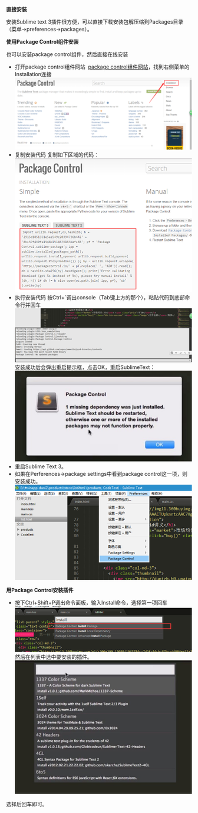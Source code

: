 **直接安装**

安装Sublime text 3插件很方便，可以直接下载安装包解压缩到Packages目录（菜单->preferences->packages）。

**使用Package Control组件安装**

也可以安装package control组件，然后直接在线安装
+ 打开package control组件网站 
[package control组件网站](https://packagecontrol.io/)，找到右侧菜单的Installation连接
![package control组件网站](image/160318/Sublime-Text3/1.png)
+ 复制安装代码
复制如下区域的代码：
![复制安装代码](image/160318/Sublime-Text3/2.png)
+ 执行安装代码
按Ctrl+`调出console（Tab键上方的那个），粘贴代码到底部命令行并回车
![执行安装代码](image/160318/Sublime-Text3/3.png)
安装成功后会弹出重启提示框，点击OK，重启SublimeText：
![重启提示框](image/160318/Sublime-Text3/4.png)
+ 重启Sublime Text 3。
+ 如果在Perferences->package settings中看到package control这一项，则安装成功。
![安装成功](image/160318/Sublime-Text3/5.png)

**用Package Control安装插件**

+ 按下Ctrl+Shift+P调出命令面板，输入Install命令，选择第一项回车
![Paste_Image.png](image/160318/Sublime-Text3/6.png)
然后在列表中选中要安装的插件。
![Paste_Image.png](image/160318/Sublime-Text3/7.png)

选择后回车即可。